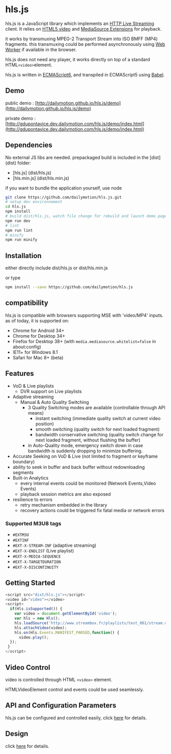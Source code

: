 # hls.js
hls.js is a JavaScript library which implements an [HTTP Live Streaming] client.
It relies on [HTML5 video][] and [MediaSource Extensions][] for playback.

it works by transmuxing MPEG-2 Transport Stream into ISO BMFF (MP4) fragments.
this transmuxing could be performed asynchronously using [Web Worker] if available in the browser.

hls.js does not need any player, it works directly on top of a standard HTML```<video>```element.
 
hls.js is written in [ECMAScript6], and transpiled in ECMAScript5 using [Babel].

[HTML5 video]: http://www.html5rocks.com/en/tutorials/video/basics/
[MediaSource Extensions]: http://w3c.github.io/media-source/
[HTTP Live Streaming]: http://en.wikipedia.org/wiki/HTTP_Live_Streaming
[Web Worker]: http://caniuse.com/#search=worker
[ECMAScript6]: https://github.com/ericdouglas/ES6-Learning#articles--tutorials
[Babel]: https://babeljs.io

## Demo

public demo : [http://dailymotion.github.io/hls.js/demo](http://dailymotion.github.io/hls.js/demo)

private demo : [http://gdupontavice.dev.dailymotion.com/hls.js/demo/index.html](http://gdupontavice.dev.dailymotion.com/hls.js/demo/index.html)

## Dependencies

No external JS libs are needed. 
prepackaged build is included in the [dist] (dist) folder:

 - [hls.js] (dist/hls.js)
 - [hls.min.js] (dist/hls.min.js)

if you want to bundle the application yourself, use node

```sh
git clone https://github.com/dailymotion/hls.js.git
# setup dev environnement
cd hls.js
npm install
# build dist/hls.js, watch file change for rebuild and launch demo page
npm run dev
# lint
npm run lint
# minify
npm run minify
```

## Installation

either directly include dist/hls.js or dist/hls.min.js

or type

```sh
npm install --save https://github.com/dailymotion/hls.js
```

## compatibility
 hls.js is compatible with browsers supporting MSE with 'video/MP4' inputs.
as of today, it is supported on:

 * Chrome for Android 34+
 * Chrome for Desktop 34+
 * Firefox for Desktop 38+ (with ```media.mediasource.whitelist=false``` in about:config)
 * IE11+ for Windows 8.1
 * Safari for Mac 8+ (beta)

## Features

  - VoD & Live playlists
    - DVR support on Live playlists
  - Adaptive streaming
    - Manual & Auto Quality Switching
      - 3 Quality Switching modes are available (controllable through API means)
      	- instant switching (immediate quality switch at current video position)
      	- smooth switching (quality switch for next loaded fragment)
      	- bandwidth conservative switching (quality switch change for next loaded fragment, without flushing the buffer)
      - in Auto-Quality mode, emergency switch down in case bandwidth is suddenly dropping to minimize buffering.        
  - Accurate Seeking on VoD & Live (not limited to fragment or keyframe boundary)
  - ability to seek in buffer and back buffer without redownloading segments
  - Built-in Analytics
    - every internal events could be monitored (Network Events,Video Events)
    - playback session metrics are also exposed
  - resilience to errors
    - retry mechanism embedded in the library
    - recovery actions could be triggered fix fatal media or network errors

### Supported M3U8 tags

  - `#EXTM3U`
  - `#EXTINF`
  - `#EXT-X-STREAM-INF` (adaptive streaming)
  - `#EXT-X-ENDLIST` (Live playlist)
  - `#EXT-X-MEDIA-SEQUENCE`
  - `#EXT-X-TARGETDURATION`
  - `#EXT-X-DISCONTINUITY`

## Getting Started

```js
<script src="dist/hls.js"></script>
<video id="video"></video>
<script>
  if(Hls.isSupported()) {
    var video = document.getElementById('video');
    var hls = new Hls();
    hls.loadSource('http://www.streambox.fr/playlists/test_001/stream.m3u8');
    hls.attachVideo(video);
    hls.on(Hls.Events.MANIFEST_PARSED,function() {
      video.play();
  });
 }
</script>
```

## Video Control

video is controlled through HTML ```<video>``` element.

HTMLVideoElement control and events could be used seamlessly.


## API and Configuration Parameters

hls.js can be configured and controlled easily, click [here](API.md) for details.


## Design

click [here](design.md) for details.

